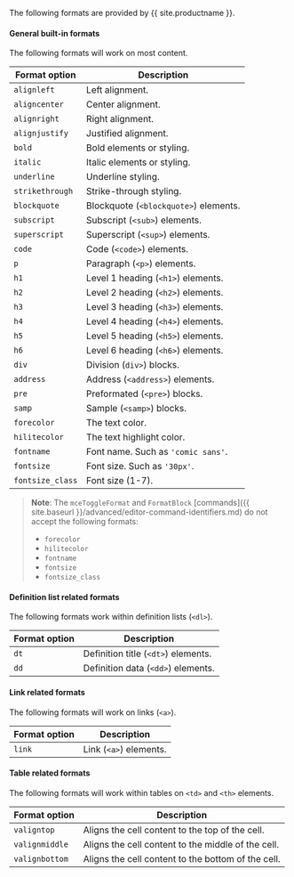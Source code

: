 The following formats are provided by {{ site.productname }}.

#### General built-in formats

The following formats will work on most content.

| Format option    | Description                           |
| ---------------- | ------------------------------------- |
| `alignleft`      | Left alignment.                       |
| `aligncenter`    | Center alignment.                     |
| `alignright`     | Right alignment.                      |
| `alignjustify`   | Justified alignment.                |
| `bold`           | Bold elements or styling.             |
| `italic`         | Italic elements or styling.           |
| `underline`      | Underline styling.                    |
| `strikethrough`  | Strike-through styling.               |
| `blockquote`     | Blockquote (`<blockquote>`) elements. |
| `subscript`      | Subscript (`<sub>`) elements.         |
| `superscript`    | Superscript (`<sup>`) elements.       |
| `code`           | Code (`<code>`) elements.             |
| `p`              | Paragraph (`<p>`) elements.           |
| `h1`             | Level 1 heading (`<h1>`) elements.    |
| `h2`             | Level 2 heading (`<h2>`) elements.    |
| `h3`             | Level 3 heading (`<h3>`) elements.    |
| `h4`             | Level 4 heading (`<h4>`) elements.    |
| `h5`             | Level 5 heading (`<h5>`) elements.    |
| `h6`             | Level 6 heading (`<h6>`) elements.    |
| `div`            | Division (`div>`) blocks.             |
| `address`        | Address (`<address>`) elements.       |
| `pre`            | Preformated (`<pre>`) blocks.         |
| `samp`           | Sample (`<samp>`) blocks.             |
| `forecolor`      | The text color.                       |
| `hilitecolor`    | The text highlight color.             |
| `fontname`       | Font name. Such as `'comic sans'`.    |
| `fontsize`       | Font size. Such as `'30px'`.          |
| `fontsize_class` | Font size (1-7).                      |

> **Note**: The `mceToggleFormat` and `FormatBlock` [commands]({{ site.baseurl }}/advanced/editor-command-identifiers.md) do not accept the following formats:
> * `forecolor`
> * `hilitecolor`
> * `fontname`
> * `fontsize`
> * `fontsize_class`

#### Definition list related formats

The following formats work within definition lists (`<dl>`).

| Format option | Description                         |
| ------------- | ----------------------------------- |
| `dt`          | Definition title (`<dt>`) elements. |
| `dd`          | Definition data (`<dd>`) elements.  |

#### Link related formats

The following formats will work on links (`<a>`).

| Format option | Description            |
| ------------- | ---------------------- |
| `link`        | Link (`<a>`) elements. |

#### Table related formats

The following formats will work within tables on `<td>` and `<th>` elements.

| Format option  | Description                                        |
| -------------- | -------------------------------------------------- |
| `valigntop`    | Aligns the cell content to the top of the cell.    |
| `valignmiddle` | Aligns the cell content to the middle of the cell. |
| `valignbottom` | Aligns the cell content to the bottom of the cell. |

